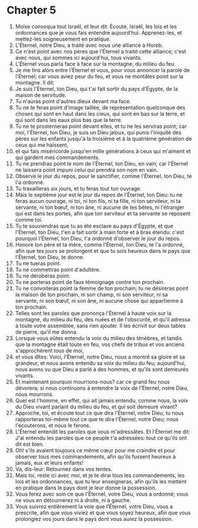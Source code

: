 # Chapter 5

1. Moïse convoqua tout Israël, et leur dit: Écoute, Israël, les lois et les ordonnances que je vous fais entendre aujourd'hui. Apprenez-les, et mettez-les soigneusement en pratique.
2. L'Éternel, notre Dieu, a traité avec nous une alliance à Horeb.
3. Ce n'est point avec nos pères que l'Éternel a traité cette alliance; c'est avec nous, qui sommes ici aujourd'hui, tous vivants.
4. L'Éternel vous parla face à face sur la montagne, du milieu du feu.
5. Je me tins alors entre l'Éternel et vous, pour vous annoncer la parole de l'Éternel; car vous aviez peur du feu, et vous ne montâtes point sur la montagne. Il dit:
6. Je suis l'Éternel, ton Dieu, qui t'ai fait sortir du pays d'Égypte, de la maison de servitude.
7. Tu n'auras point d'autres dieux devant ma face.
8. Tu ne te feras point d'image taillée, de représentation quelconque des choses qui sont en haut dans les cieux, qui sont en bas sur la terre, et qui sont dans les eaux plus bas que la terre.
9. Tu ne te prosterneras point devant elles, et tu ne les serviras point; car moi, l'Éternel, ton Dieu, je suis un Dieu jaloux, qui punis l'iniquité des pères sur les enfants jusqu'à la troisième et à la quatrième génération de ceux qui me haïssent,
10. et qui fais miséricorde jusqu'en mille générations à ceux qui m'aiment et qui gardent mes commandements.
11. Tu ne prendras point le nom de l'Éternel, ton Dieu, en vain; car l'Éternel ne laissera point impuni celui qui prendra son nom en vain.
12. Observe le jour du repos, pour le sanctifier, comme l'Éternel, ton Dieu, te l'a ordonné.
13. Tu travailleras six jours, et tu feras tout ton ouvrage.
14. Mais le septième jour est le jour du repos de l'Éternel, ton Dieu: tu ne feras aucun ouvrage, ni toi, ni ton fils, ni ta fille, ni ton serviteur, ni ta servante, ni ton bœuf, ni ton âne, ni aucune de tes bêtes, ni l'étranger qui est dans tes portes, afin que ton serviteur et ta servante se reposent comme toi.
15. Tu te souviendras que tu as été esclave au pays d'Égypte, et que l'Éternel, ton Dieu, t'en a fait sortir à main forte et à bras étendu: c'est pourquoi l'Éternel, ton Dieu, t'a ordonné d'observer le jour du repos.
16. Honore ton père et ta mère, comme l'Éternel, ton Dieu, te l'a ordonné, afin que tes jours se prolongent et que tu sois heureux dans le pays que l'Éternel, ton Dieu, te donne.
17. Tu ne tueras point.
18. Tu ne commettras point d'adultère.
19. Tu ne déroberas point.
20. Tu ne porteras point de faux témoignage contre ton prochain.
21. Tu ne convoiteras point la femme de ton prochain; tu ne désireras point la maison de ton prochain, ni son champ, ni son serviteur, ni sa servante, ni son bœuf, ni son âne, ni aucune chose qui appartienne à ton prochain.
22. Telles sont les paroles que prononça l'Éternel à haute voix sur la montagne, du milieu du feu, des nuées et de l'obscurité, et qu'il adressa à toute votre assemblée, sans rien ajouter. Il les écrivit sur deux tables de pierre, qu'il me donna.
23. Lorsque vous eûtes entendu la voix du milieu des ténèbres, et tandis que la montagne était toute en feu, vos chefs de tribus et vos anciens s'approchèrent tous de moi,
24. et vous dîtes: Voici, l'Éternel, notre Dieu, nous a montré sa gloire et sa grandeur, et nous avons entendu sa voix du milieu du feu; aujourd'hui, nous avons vu que Dieu a parlé à des hommes, et qu'ils sont demeurés vivants.
25. Et maintenant pourquoi mourrions-nous? car ce grand feu nous dévorera; si nous continuons à entendre la voix de l'Éternel, notre Dieu, nous mourrons.
26. Quel est l'homme, en effet, qui ait jamais entendu, comme nous, la voix du Dieu vivant parlant du milieu du feu, et qui soit demeuré vivant?
27. Approche, toi, et écoute tout ce que dira l'Éternel, notre Dieu; tu nous rapporteras toi-même tout ce que te dira l'Éternel, notre Dieu; nous l'écouterons, et nous le ferons.
28. L'Éternel entendit les paroles que vous m'adressâtes. Et l'Éternel me dit: J'ai entendu les paroles que ce peuple t'a adressées: tout ce qu'ils ont dit est bien.
29. Oh! s'ils avaient toujours ce même cœur pour me craindre et pour observer tous mes commandements, afin qu'ils fussent heureux à jamais, eux et leurs enfants!
30. Va, dis-leur: Retournez dans vos tentes.
31. Mais toi, reste ici avec moi, et je te dirai tous les commandements, les lois et les ordonnances, que tu leur enseigneras, afin qu'ils les mettent en pratique dans le pays dont je leur donne la possession.
32. Vous ferez avec soin ce que l'Éternel, votre Dieu, vous a ordonné; vous ne vous en détournerez ni à droite, ni à gauche.
33. Vous suivrez entièrement la voie que l'Éternel, votre Dieu, vous a prescrite, afin que vous viviez et que vous soyez heureux, afin que vous prolongiez vos jours dans le pays dont vous aurez la possession.

